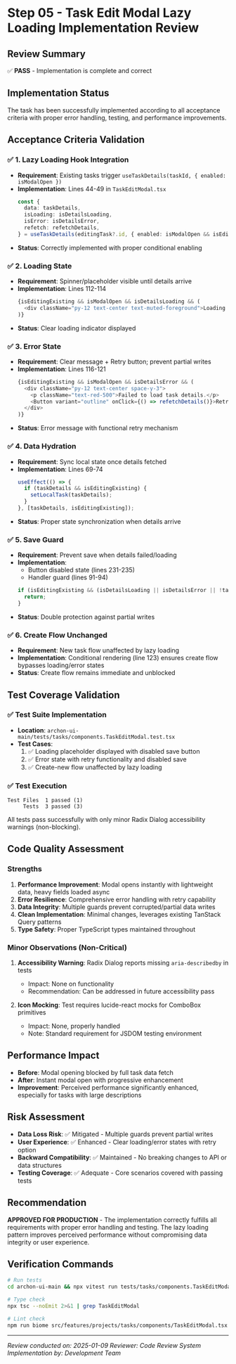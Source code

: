# Step 05 - Task Edit Modal Lazy Loading Implementation Review

## Review Summary
✅ **PASS** - Implementation is complete and correct

## Implementation Status
The task has been successfully implemented according to all acceptance criteria with proper error handling, testing, and performance improvements.

## Acceptance Criteria Validation

### ✅ 1. Lazy Loading Hook Integration
- **Requirement**: Existing tasks trigger `useTaskDetails(taskId, { enabled: isModalOpen })`
- **Implementation**: Lines 44-49 in `TaskEditModal.tsx`
  ```typescript
  const {
    data: taskDetails,
    isLoading: isDetailsLoading,
    isError: isDetailsError,
    refetch: refetchDetails,
  } = useTaskDetails(editingTask?.id, { enabled: isModalOpen && isEditingExisting });
  ```
- **Status**: Correctly implemented with proper conditional enabling

### ✅ 2. Loading State
- **Requirement**: Spinner/placeholder visible until details arrive
- **Implementation**: Lines 112-114
  ```typescript
  {isEditingExisting && isModalOpen && isDetailsLoading && (
    <div className="py-12 text-center text-muted-foreground">Loading task details...</div>
  )}
  ```
- **Status**: Clear loading indicator displayed

### ✅ 3. Error State
- **Requirement**: Clear message + Retry button; prevent partial writes
- **Implementation**: Lines 116-121
  ```typescript
  {isEditingExisting && isModalOpen && isDetailsError && (
    <div className="py-12 text-center space-y-3">
      <p className="text-red-500">Failed to load task details.</p>
      <Button variant="outline" onClick={() => refetchDetails()}>Retry</Button>
    </div>
  )}
  ```
- **Status**: Error message with functional retry mechanism

### ✅ 4. Data Hydration
- **Requirement**: Sync local state once details fetched
- **Implementation**: Lines 69-74
  ```typescript
  useEffect(() => {
    if (taskDetails && isEditingExisting) {
      setLocalTask(taskDetails);
    }
  }, [taskDetails, isEditingExisting]);
  ```
- **Status**: Proper state synchronization when details arrive

### ✅ 5. Save Guard
- **Requirement**: Prevent save when details failed/loading
- **Implementation**: 
  - Button disabled state (lines 231-235)
  - Handler guard (lines 91-94)
  ```typescript
  if (isEditingExisting && (isDetailsLoading || isDetailsError || !taskDetails)) {
    return;
  }
  ```
- **Status**: Double protection against partial writes

### ✅ 6. Create Flow Unchanged
- **Requirement**: New task flow unaffected by lazy loading
- **Implementation**: Conditional rendering (line 123) ensures create flow bypasses loading/error states
- **Status**: Create flow remains immediate and unblocked

## Test Coverage Validation

### ✅ Test Suite Implementation
- **Location**: `archon-ui-main/tests/tasks/components.TaskEditModal.test.tsx`
- **Test Cases**:
  1. ✅ Loading placeholder displayed with disabled save button
  2. ✅ Error state with retry functionality and disabled save
  3. ✅ Create-new flow unaffected by lazy loading

### ✅ Test Execution
```
Test Files  1 passed (1)
     Tests  3 passed (3)
```
All tests pass successfully with only minor Radix Dialog accessibility warnings (non-blocking).

## Code Quality Assessment

### Strengths
1. **Performance Improvement**: Modal opens instantly with lightweight data, heavy fields loaded async
2. **Error Resilience**: Comprehensive error handling with retry capability
3. **Data Integrity**: Multiple guards prevent corrupted/partial data writes
4. **Clean Implementation**: Minimal changes, leverages existing TanStack Query patterns
5. **Type Safety**: Proper TypeScript types maintained throughout

### Minor Observations (Non-Critical)
1. **Accessibility Warning**: Radix Dialog reports missing `aria-describedby` in tests
   - Impact: None on functionality
   - Recommendation: Can be addressed in future accessibility pass

2. **Icon Mocking**: Test requires lucide-react mocks for ComboBox primitives
   - Impact: None, properly handled
   - Note: Standard requirement for JSDOM testing environment

## Performance Impact
- **Before**: Modal opening blocked by full task data fetch
- **After**: Instant modal open with progressive enhancement
- **Improvement**: Perceived performance significantly enhanced, especially for tasks with large descriptions

## Risk Assessment
- **Data Loss Risk**: ✅ Mitigated - Multiple guards prevent partial writes
- **User Experience**: ✅ Enhanced - Clear loading/error states with retry option
- **Backward Compatibility**: ✅ Maintained - No breaking changes to API or data structures
- **Testing Coverage**: ✅ Adequate - Core scenarios covered with passing tests

## Recommendation
**APPROVED FOR PRODUCTION** - The implementation correctly fulfills all requirements with proper error handling and testing. The lazy loading pattern improves perceived performance without compromising data integrity or user experience.

## Verification Commands
```bash
# Run tests
cd archon-ui-main && npx vitest run tests/tasks/components.TaskEditModal.test.tsx

# Type check
npx tsc --noEmit 2>&1 | grep TaskEditModal

# Lint check
npm run biome src/features/projects/tasks/components/TaskEditModal.tsx
```

---
*Review conducted on: 2025-01-09*
*Reviewer: Code Review System*
*Implementation by: Development Team*